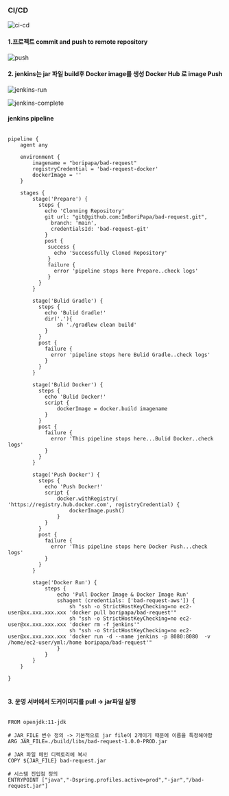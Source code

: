 ### CI/CD

![ci-cd](https://user-images.githubusercontent.com/98242564/218456353-d969a6bc-9ae0-4678-ab63-47aee338c61f.png)

#### 1.프로젝트 commit and push to remote repository

![push](https://user-images.githubusercontent.com/98242564/218466542-7dbfa9f6-9056-4b53-a246-2e1d57a15271.png)

#### 2. jenkins는 jar 파일 build후 Docker image를 생성 Docker Hub 로  image Push

![jenkins-run](https://user-images.githubusercontent.com/98242564/218466672-2269e228-bbd4-4fb2-b880-6badde47cd97.png)

![jenkins-complete](https://user-images.githubusercontent.com/98242564/218466689-7a25727e-f703-4ce6-b34b-62eefc85d8fd.png)

#### jenkins pipeline

<pre>
<code>
pipeline {
    agent any

    environment {
        imagename = "boripapa/bad-request"
        registryCredential = 'bad-request-docker'
        dockerImage = ''
    }

    stages {
        stage('Prepare') {
          steps {
            echo 'Clonning Repository'
            git url: "git@github.com:ImBoriPapa/bad-request.git",
              branch: 'main',
              credentialsId: 'bad-request-git'
            }
            post {
             success { 
               echo 'Successfully Cloned Repository'
             }
           	 failure {
               error 'pipeline stops here Prepare..check logs'
             }
          }
        }

        stage('Bulid Gradle') {
          steps {
            echo 'Bulid Gradle!'
            dir('.'){
                sh './gradlew clean build'
            }
          }
          post {
            failure {
              error 'pipeline stops here Bulid Gradle..check logs'
            }
          }
        }
        
        stage('Bulid Docker') {
          steps {
            echo 'Bulid Docker!'
            script {
                dockerImage = docker.build imagename
            }
          }
          post {
            failure {
              error 'This pipeline stops here...Bulid Docker..check logs'
            }
          }
        }

        stage('Push Docker') {
          steps {
            echo 'Push Docker!'
            script {
                docker.withRegistry( 'https://registry.hub.docker.com', registryCredential) {
                    dockerImage.push() 
                }
            }
          }
          post {
            failure {
              error 'This pipeline stops here Docker Push...check logs'
            }
          }
        }
        
        stage('Docker Run') {
            steps {
                echo 'Pull Docker Image & Docker Image Run'
                sshagent (credentials: ['bad-request-aws']) {
                    sh "ssh -o StrictHostKeyChecking=no ec2-user@xx.xxx.xxx.xxx 'docker pull boripapa/bad-request'" 
                    sh "ssh -o StrictHostKeyChecking=no ec2-user@xx.xxx.xxx.xxx 'docker rm -f jenkins'"
                    sh "ssh -o StrictHostKeyChecking=no ec2-user@xx.xxx.xxx.xxx 'docker run -d --name jenkins -p 8080:8080  -v /home/ec2-user/yml:/home boripapa/bad-request'"
                }
            }
        }
    }
    
}
</code>
</pre>

#### 3. 운영 서버에서 도커이미지를 pull -> jar파일 실행

<pre>
<code>
FROM openjdk:11-jdk

# JAR_FILE 변수 정의 -> 기본적으로 jar file이 2개이기 때문에 이름을 특정해야함
ARG JAR_FILE=./build/libs/bad-request-1.0.0-PROD.jar

# JAR 파일 메인 디렉토리에 복사
COPY ${JAR_FILE} bad-request.jar

# 시스템 진입점 정의
ENTRYPOINT ["java","-Dspring.profiles.active=prod","-jar","/bad-request.jar"]
</code>
</pre>
